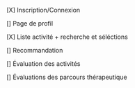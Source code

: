 [X] Inscription/Connexion

[] Page de profil

[X] Liste activité + recherche et séléctions

[] Recommandation 

[] Évaluation des activités

[] Évaluations des parcours thérapeutique